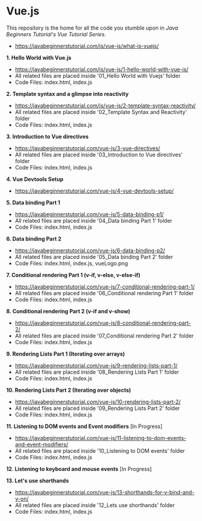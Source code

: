 # Vue.js

This repository is the home for all the code you stumble upon in *Java Beginners Tutorial's Vue Tutorial Series*.
- https://javabeginnerstutorial.com/js/vue-js/what-is-vuejs/

**1. Hello World with Vue.js**
- https://javabeginnerstutorial.com/js/vue-js/1-hello-world-with-vue-js/
- All related files are placed inside '01_Hello World with Vuejs' folder
- Code Files: index.html, index.js

**2. Template syntax and a glimpse into reactivity**
- https://javabeginnerstutorial.com/js/vue-js/2-template-syntax-reactivity/
- All related files are placed inside '02_Template Syntax and Reactivity' folder
- Code Files: index.html, index.js

**3. Introduction to Vue directives**
- https://javabeginnerstutorial.com/vue-js/3-vue-directives/
- All related files are placed inside '03_Introduction to Vue directives' folder
- Code Files: index.html, index.js

**4. Vue Devtools Setup**
- https://javabeginnerstutorial.com/vue-js/4-vue-devtools-setup/

**5. Data binding Part 1**
- https://javabeginnerstutorial.com/vue-js/5-data-binding-p1/
- All related files are placed inside '04_Data binding Part 1' folder
- Code Files: index.html, index.js

**6. Data binding Part 2**
- https://javabeginnerstutorial.com/vue-js/6-data-binding-p2/
- All related files are placed inside '05_Data binding Part 2' folder
- Code Files: index.html, index.js, vueLogo.png

**7. Conditional rendering Part 1 (v-if, v-else, v-else-if)**
- https://javabeginnerstutorial.com/vue-js/7-conditional-rendering-part-1/
- All related files are placed inside '06_Conditional rendering Part 1' folder
- Code Files: index.html, index.js

**8. Conditional rendering Part 2 (v-if and v-show)**
- https://javabeginnerstutorial.com/vue-js/8-conditional-rendering-part-2/
- All related files are placed inside '07_Conditional rendering Part 2' folder
- Code Files: index.html, index.js

**9. Rendering Lists Part 1 (Iterating over arrays)** 
- https://javabeginnerstutorial.com/vue-js/9-rendering-lists-part-1/
- All related files are placed inside '08_Rendering Lists Part 1' folder
- Code Files: index.html, index.js

**10. Rendering Lists Part 2 (Iterating over objects)** 
- https://javabeginnerstutorial.com/vue-js/10-rendering-lists-part-2/
- All related files are placed inside '09_Rendering Lists Part 2' folder
- Code Files: index.html, index.js

**11. Listening to DOM events and Event modifiers** [In Progress]
- https://javabeginnerstutorial.com/vue-js/11-listening-to-dom-events-and-event-modifiers/
- All related files are placed inside '10_Listening to DOM events' folder
- Code Files: index.html, index.js

**12. Listening to keyboard and mouse events** [In Progress]

**13. Let's use shorthands**
- https://javabeginnerstutorial.com/vue-js/13-shorthands-for-v-bind-and-v-on/
- All related files are placed inside '12_Lets use shorthands' folder
- Code Files: index.html, index.js
